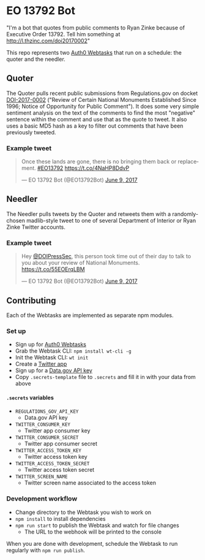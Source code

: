 # EO 13792 Bot

"I'm a bot that quotes from public comments to Ryan Zinke because of Executive Order 13792. Tell him something at http://l.thzinc.com/doi20170002"

This repo represents two [Auth0 Webtasks](https://webtask.io) that run on a schedule: the quoter and the needler.

## Quoter

The Quoter pulls recent public submissions from Regulations.gov on docket [DOI-2017-0002](https://www.regulations.gov/document?D=DOI-2017-0002-0001) ("Review of Certain National Monuments Established Since 1996; Notice of Opportunity for Public Comment"). It does some very simple sentiment analysis on the text of the comments to find the most "negative" sentence within the comment and use that as the quote to tweet. It also uses a basic MD5 hash as a key to filter out comments that have been previously tweeted.

### Example tweet

<blockquote class="twitter-tweet" data-lang="en"><p lang="en" dir="ltr">Once these lands are gone, there is no bringing them back or replacement. <a href="https://twitter.com/hashtag/EO13792?src=hash">#EO13792</a> <a href="https://t.co/4NaHP8DdvP">https://t.co/4NaHP8DdvP</a></p>&mdash; EO 13792 Bot (@EO13792Bot) <a href="https://twitter.com/EO13792Bot/status/872992092640862208">June 9, 2017</a></blockquote>
<script async src="//platform.twitter.com/widgets.js" charset="utf-8"></script>

## Needler

The Needler pulls tweets by the Quoter and retweets them with a randomly-chosen madlib-style tweet to one of several Department of Interior or Ryan Zinke Twitter accounts.

### Example tweet

<blockquote class="twitter-tweet" data-lang="en"><p lang="en" dir="ltr">Hey <a href="https://twitter.com/DOIPressSec">@DOIPressSec</a>, this person took time out of their day to talk to you about your review of National Monuments. <a href="https://t.co/55EOErqLBM">https://t.co/55EOErqLBM</a></p>&mdash; EO 13792 Bot (@EO13792Bot) <a href="https://twitter.com/EO13792Bot/status/873010079288541184">June 9, 2017</a></blockquote>
<script async src="//platform.twitter.com/widgets.js" charset="utf-8"></script>

## Contributing

Each of the Webtasks are implemented as separate npm modules. 

### Set up

* Sign up for [Auth0 Webtasks](https://webtask.io/make)
* Grab the Webtask CLI: `npm install wt-cli -g`
* Init the Webtask CLI: `wt init`
* Create a [Twitter app](https://apps.twitter.com)
* Sign up for a [Data.gov API key](https://api.data.gov/signup/)
* Copy `.secrets-template` file to `.secrets` and fill it in with your data from above

#### `.secrets` variables

* `REGULATIONS_GOV_API_KEY`
    * Data.gov API key
* `TWITTER_CONSUMER_KEY`
    * Twitter app consumer key
* `TWITTER_CONSUMER_SECRET`
    * Twitter app consumer secret
* `TWITTER_ACCESS_TOKEN_KEY`
    * Twitter access token key
* `TWITTER_ACCESS_TOKEN_SECRET`
    * Twitter access token secret
* `TWITTER_SCREEN_NAME`
    * Twitter screen name associated to the access token

### Development workflow

* Change directory to the Webtask you wish to work on
* `npm install` to install dependencies
* `npm run start` to publish the Webtask and watch for file changes
    * The URL to the webhook will be printed to the console

When you are done with development, schedule the Webtask to run regularly with `npm run publish`.
